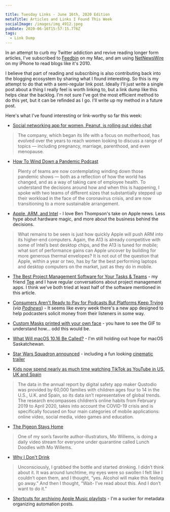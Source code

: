 ```yaml
---

title: Tuesday Links - June 16th, 2020 Edition
metaTitle: Articles and Links I Found This Week
socialImage: /images/img_4912.jpeg
pubDate: 2020-06-16T15:57:15.776Z
tags:
  - Link Dump
---
```

In an attempt to curb my Twitter addiction and revive reading longer form articles, I've subscribed to [Feedbin](https://feedbin.com/) on my Mac, and am using [NetNewsWire](http://netnewswireapp.com/ios/) on my iPhone to read blogs like it's 2010.

I believe that part of reading and subscribing is also contributing back into the blogging ecosystem by sharing what I found interesting. So this is my attempt to do that with a semi-regular link post. Ideally I'll just write a single post about a thing I really feel is worth linking to, but a link dump like this helps clear the backlog. I'm not sure I've got the most efficient method to do this yet, but it can be refinded as I go. I'll write up my method in a future post. 

Here's what I've found interesting or link-worthy so far this week:

* [Social networking app for women, Peanut, is rolling out video chat](https://techcrunch.com/2020/06/16/social-networking-app-for-women-peanut-is-rolling-out-video-chat/)

> The company, which began its life with a focus on motherhood, has evolved over the years to reach women looking to discuss a range of topics — including pregnancy, marriage, parenthood, and even menopause.

* [How To Wind Down a Pandemic Podcast](https://hotpodnews.com/how-to-wind-down-a-pandemic-podcast/)

> Plenty of teams are now contemplating winding down those pandemic shows — both as a reflection of how the world has changed, and as a way of taking care of employee health. To understand the decisions around how and when this is happening, I spoke with two teams of different sizes that substantially stepped up their workload in the face of the coronavirus crisis, and are now transitioning to a more sustainable arrangement.

* [Apple, ARM, and Intel](https://stratechery.com/2020/apple-arm-and-intel/) - I love Ben Thompson's take on Apple news. Less hype about hardware magic, and more about the business behind the decisions.

> What remains to be seen is just how quickly Apple will push ARM into its higher-end computers. Again, the A13 is already competitive with some of Intel’s best desktop chips, and the A13 is tuned for mobile; what sort of performance gains can Apple uncover by building for more generous thermal envelopes? It is not out of the question that Apple, within a year or two, has by far the best performing laptops and desktop computers on the market, just as they do in mobile.

* [The Best Project Management Software for Your Tasks & Teams](https://www.elegantthemes.com/blog/business/best-project-management-software) - my friend [Tee](https://www.teeiseminger.com/) and I have regular conversations about project management apps. I think we've both tried at least half of the software mentioned in this article.

* [Consumers Aren't Ready to Pay for Podcasts But Platforms Keep Trying](https://variety.com/vip/consumers-arent-ready-to-pay-for-podcasts-but-platforms-keep-trying-1234631968/) (*via [Podnews](https://podnews.net)*) - It seems like every week there's a new app designed to help podcasters solicit money from their listeners in some way.

* [Custom Masks printed with your own face](https://www.swiss-miss.com/2020/06/masks-custom-printed-with-your-own-face.html) - you have to see the GIF to understand how... odd this would be.

* [What Will macOS 10.16 Be Called?](https://www.macrumors.com/2020/06/15/macos-10-16-names/) - I'm still holding out hope for macOS Saskatchewan.

* [Star Wars Squadron announced](https://sixcolors.com/link/2020/06/star-wars-squadrons-preps-for-launch/) - including a fun looking [cinematic trailer](https://www.youtube.com/watch?v=w0eRkhR1z6A&feature=youtu.be)

* [Kids now spend nearly as much time watching TikTok as YouTube in US, UK and Spain](https://techcrunch.com/2020/06/04/kids-now-spend-nearly-as-much-time-watching-tiktok-as-youtube-in-u-s-u-k-and-spain/)

> The data in the annual report by digital safety app maker Qustodio was provided by 60,000 families with children ages four to 14 in the U.S., U.K. and Spain, so its data isn’t representative of global trends. The research encompasses children’s online habits from February 2019 to April 2020, takes into account the COVID-19 crisis and is specifically focused on four main categories of mobile applications: online video, social media, video games and education.

* [The Pigeon Stays Home](https://blog.ultranurd.net/2020/03/16/the-pigeon-stays-at-home/)

> One of my son’s favorite author-illustrators, Mo Willems, is doing a daily video stream for everyone under quarantine called Lunch Doodles with Mo Willems.

* [Why I Don't Drink](https://lauren-allen.net/blog//why-i-dont-drink)

> Unconsciously, I grabbed the bottle and started drinking. I didn’t think about it. It was around lunchtime, my eyes were so swollen I felt like I couldn’t open them, and I thought, “yes. Alcohol will make this feeling go away.” And then I thought, “Wait- I’ve read about this. And I don’t want to do it.”

* [Shortcuts for archiving Apple Music playlists](https://jacobtender.net/blog/shortcuts-for-archiving-apple-music-playlists/) - I'm a sucker for metadata organizing automation posts.